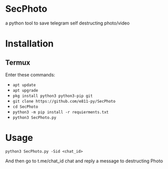# SecPhoto
a python tool to save telegram self destructing photo/video

# Installation
## Termux
Enter these commands:
- `apt update`
- `apt upgrade`
- `pkg install python3 python3-pip git`
- `git clone https://github.com/e811-py/SecPhoto`
- `cd SecPhoto`
- `python3 -m pip install -r requierments.txt`
- `python3 SecPhoto.py`

# Usage
`python3 SecPhoto.py -Sid <chat_id>`

And then go to t.me/chat_id chat and reply a message to destructing Photo

<!--
<h1>Installation</h1>
<h2>Termux</h2>
<ul>
  <li><h3><code>apt update</code></h3></li>
  <li><h3><code>apt upgrade</code></h3></li>
  <li><h3><code>pkg install python3 python3-pip git</code></h3></li>
  <li><h3><code>git clone https://github.com/e811-py/SecPhoto</code></h3></li>
  <li><h3><code>cd SecPhoto</code></h3></li>
  <li><h3><code>python3 -m pip install -r requierments.txt</code></h3></li>
  <li><h3><code>python3 SecPhoto.py</code></h3></li>
</ul>
<h1>Usage</h1>
<ul>
  <li><h3><code>python3 SecPhoto.py -Sid SomeId</code></h3></li>
  <li><h3>And then go to t.me/SomeId chat and reply a message to destructing Photo</h3></li>
</ul>
-->
